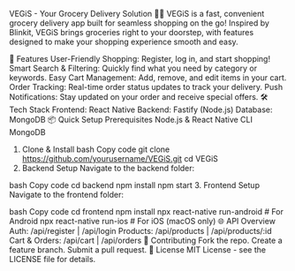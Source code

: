 VEGiS - Your Grocery Delivery Solution 🥕🍎
VEGiS is a fast, convenient grocery delivery app built for seamless shopping on the go! Inspired by Blinkit, VEGiS brings groceries right to your doorstep, with features designed to make your shopping experience smooth and easy.

🚀 Features
User-Friendly Shopping: Register, log in, and start shopping!
Smart Search & Filtering: Quickly find what you need by category or keywords.
Easy Cart Management: Add, remove, and edit items in your cart.
Order Tracking: Real-time order status updates to track your delivery.
Push Notifications: Stay updated on your order and receive special offers.
🛠️ Tech Stack
Frontend: React Native
Backend: Fastify (Node.js)
Database: MongoDB
📦 Quick Setup
Prerequisites
Node.js & React Native CLI
MongoDB
1. Clone & Install
bash
Copy code
git clone https://github.com/yourusername/VEGiS.git
cd VEGiS
2. Backend Setup
Navigate to the backend folder:

bash
Copy code
cd backend
npm install
npm start
3. Frontend Setup
Navigate to the frontend folder:

bash
Copy code
cd frontend
npm install
npx react-native run-android  # For Android
npx react-native run-ios      # For iOS (macOS only)
🌐 API Overview
Auth: /api/register | /api/login
Products: /api/products | /api/products/:id
Cart & Orders: /api/cart | /api/orders
🤝 Contributing
Fork the repo.
Create a feature branch.
Submit a pull request.
📜 License
MIT License - see the LICENSE file for details.
